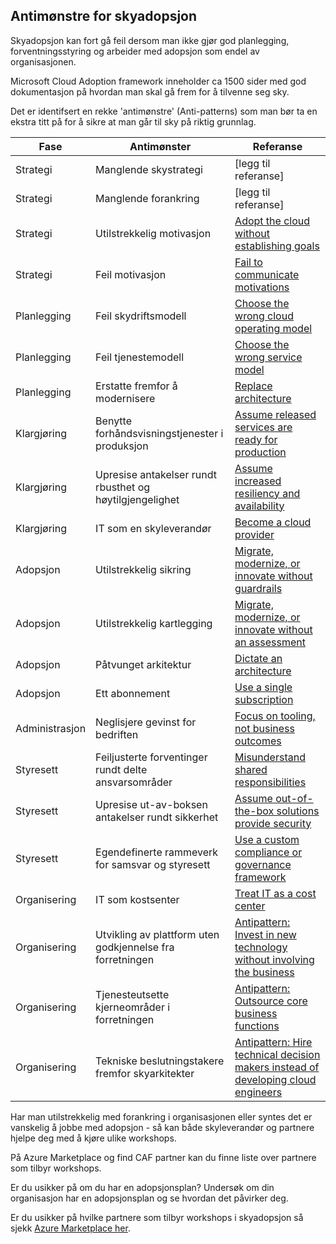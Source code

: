 ## Antimønstre for skyadopsjon

Skyadopsjon kan fort gå feil dersom man ikke gjør god planlegging, forventningsstyring og arbeider med adopsjon som endel av organisasjonen. 

Microsoft Cloud Adoption framework inneholder ca 1500 sider med god dokumentasjon på hvordan man skal gå frem for å tilvenne seg sky.

Det er identifsert en rekke 'antimønstre' (Anti-patterns) som man bør ta en ekstra titt på for å sikre at man går til sky på riktig grunnlag. 

 Fase | Antimønster | Referanse |
| ------------- |-------------| -----|
| Strategi | Manglende skystrategi | [legg til referanse]
| Strategi | Manglende forankring | [legg til referanse]
| Strategi | Utilstrekkelig motivasjon | [Adopt the cloud without establishing goals](./strategy-antipatterns.md#antipattern-adopt-the-cloud-without-establishing-goals) |
| Strategi | Feil motivasjon | [Fail to communicate motivations](./strategy-antipatterns.md#antipattern-fail-to-communicate-motivations) |
| Planlegging | Feil skydriftsmodell | [Choose the wrong cloud operating model](./plan-antipatterns.md#antipattern-choose-the-wrong-cloud-operating-model) |
| Planlegging | Feil tjenestemodell | [Choose the wrong service model](./plan-antipatterns.md#antipattern-choose-the-wrong-service-model) |
| Planlegging | Erstatte fremfor å modernisere | [Replace architecture](./plan-antipatterns.md#antipattern-replace-architecture) |
| Klargjøring | Benytte forhåndsvisningstjenester i produksjon | [Assume released services are ready for production](./ready-antipatterns.md#antipattern-assume-released-services-are-ready-for-production) |
| Klargjøring | Upresise antakelser rundt rbusthet og høytilgjengelighet | [Assume increased resiliency and availability](./ready-antipatterns.md#antipattern-assume-increased-resiliency-and-availability) |
| Klargjøring | IT som en skyleverandør | [Become a cloud provider](./ready-antipatterns.md#antipattern-become-a-cloud-provider) |
| Adopsjon | Utilstrekkelig sikring | [Migrate, modernize, or innovate without guardrails](./migrate-antipatterns.md#antipattern-migrate-modernize-or-innovate-without-guardrails) |
| Adopsjon | Utilstrekkelig kartlegging | [Migrate, modernize, or innovate without an assessment](./migrate-antipatterns.md#antipattern-migrate-modernize-or-innovate-without-an-assessment) |
| Adopsjon | Påtvunget arkitektur | [Dictate an architecture](./migrate-antipatterns.md#antipattern-dictate-an-architecture) |
| Adopsjon | Ett abonnement | [Use a single subscription](./migrate-antipatterns.md#antipattern-use-a-single-subscription) |
| Administrasjon | Neglisjere gevinst for bedriften | [Focus on tooling, not business outcomes](./manage-antipatterns.md#antipattern-focus-on-tooling-not-business-outcomes) |
| Styresett | Feiljusterte forventinger rundt delte ansvarsområder | [Misunderstand shared responsibilities](./govern-antipatterns.md#antipattern-misunderstand-shared-responsibilities) |
| Styresett | Upresise ut-av-boksen antakelser rundt sikkerhet | [Assume out-of-the-box solutions provide security](./govern-antipatterns.md#antipattern-assume-out-of-the-box-solutions-provide-security) |
| Styresett | Egendefinerte rammeverk for samsvar og styresett | [Use a custom compliance or governance framework](./govern-antipatterns.md#antipattern-use-a-custom-compliance-or-governance-framework) |
| Organisering | IT som kostsenter | [Treat IT as a cost center](./organize-antipatterns.md#antipattern-treat-it-as-a-cost-center) |
| Organisering | Utvikling av plattform uten godkjennelse fra forretningen | [Antipattern: Invest in new technology without involving the business](./organize-antipatterns.md#antipattern-invest-in-new-technology-without-involving-the-business) |
| Organisering | Tjenesteutsette kjerneområder i forretningen | [Antipattern: Outsource core business functions](./organize-antipatterns.md#antipattern-outsource-core-business-functions) |
| Organisering | Tekniske beslutningstakere fremfor skyarkitekter | [Antipattern: Hire technical decision makers instead of developing cloud engineers](./organize-antipatterns.md#antipattern-hire-technical-decision-makers-instead-of-developing-cloud-engineers) |

Har man utilstrekkelig med forankring i organisasjonen eller syntes det er vanskelig å jobbe med adopsjon - så kan både skyleverandør og partnere hjelpe deg med å kjøre ulike workshops. 

På Azure Marketplace og find CAF partner kan du finne liste over partnere som tilbyr workshops.

Er du usikker på om du har en adopsjonsplan? Undersøk om din organisasjon har en adopsjonsplan og se hvordan det påvirker deg.

Er du usikker på hvilke partnere som tilbyr workshops i skyadopsjon så sjekk [Azure Marketplace her](https://azuremarketplace.microsoft.com/en-us/marketplace/consulting-services?search=cloud%20adoption&page=1&filters=country-norway).
